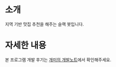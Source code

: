 # 소개

지역 기반 맛집 추천을 해주는 슬랙 봇입니다.

# 자세한 내용

본 프로그램 개발 후기는 [개미의 개발노트](https://ugaemi.github.io/2019-05-04-slackbot-01/)에서 확인해주세요.
